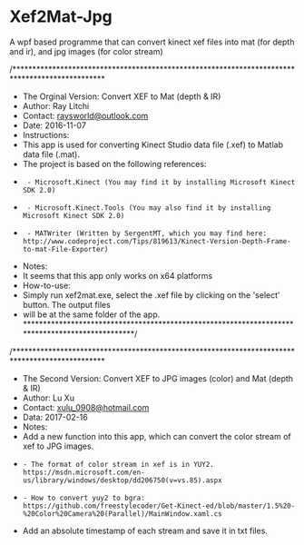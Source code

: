 # Xef2Mat-Jpg
A wpf based programme that can convert kinect xef files into mat (for depth and ir), and jpg images (for color stream)

/***********************************************************************************************
 * The Orginal Version: Convert XEF to Mat (depth & IR)
 * Author:  Ray Litchi
 * Contact: raysworld@outlook.com
 * Date:    2016-11-07
 * Instructions:
 *  This app is used for converting Kinect Studio data file (.xef) to Matlab data file (.mat).
 *  The project is based on the following references:
 *      - Microsoft.Kinect (You may find it by installing Microsoft Kinect SDK 2.0)
 *      - Microsoft.Kinect.Tools (You may also find it by installing Microsoft Kinect SDK 2.0)
 *      - MATWriter (Written by SergentMT, which you may find here: http://www.codeproject.com/Tips/819613/Kinect-Version-Depth-Frame-to-mat-File-Exporter) 
 * Notes:
 *  It seems that this app only works on x64 platforms
 * How-to-use:
 *  Simply run xef2mat.exe, select the .xef file by clicking on the 'select' button. The output files
 *  will be at the same folder of the app.
************************************************************************************************/


/***********************************************************************************************
 * The Second Version: Convert XEF to JPG images (color) and Mat (depth & IR)
 * Author: Lu Xu
 * Contact: xulu_0908@hotmail.com
 * Data: 2017-02-16
 * Notes: 
 * Add a new function into this app, which can convert the color stream of xef to JPG images.
 *     - The format of color stream in xef is in YUY2. https://msdn.microsoft.com/en-us/library/windows/desktop/dd206750(v=vs.85).aspx
 *     - How to convert yuy2 to bgra: https://github.com/freestylecoder/Get-Kinect-ed/blob/master/1.5%20-%20Color%20Camera%20(Parallel)/MainWindow.xaml.cs
 * Add an absolute timestamp of each stream and save it in txt files.
